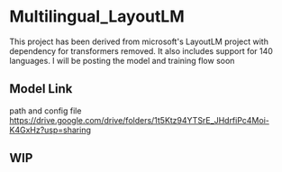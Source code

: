 # Multilingual_LayoutLM 

This project has been derived from microsoft's LayoutLM project with dependency for transformers removed.
It also includes support for 140 languages. I will be posting the model and training flow soon 

## Model Link
path and config file 
https://drive.google.com/drive/folders/1t5Ktz94YTSrE_JHdrfiPc4Moi-K4GxHz?usp=sharing

## WIP
